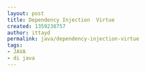 ```yaml
---
layout: post
title: Dependency Injection  Virtue
created: 1359238757
author: ittayd
permalink: java/dependency-injection-virtue
tags:
- JAVA
- di java
---
```


